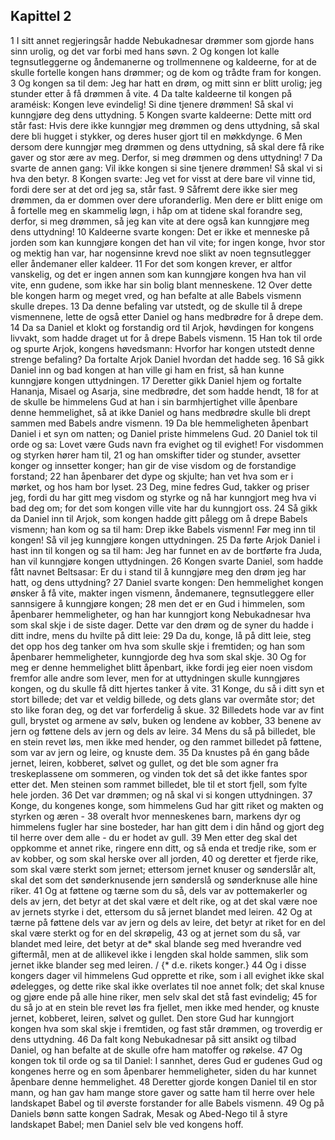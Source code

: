 ## Kapittel 2

1 I sitt annet regjeringsår hadde Nebukadnesar drømmer som gjorde hans sinn urolig, og det var forbi med hans søvn.
2 Og kongen lot kalle tegnsutleggerne og åndemanerne og trollmennene og kaldeerne, for at de skulle fortelle kongen hans drømmer; og de kom og trådte fram for kongen.
3 Og kongen sa til dem: Jeg har hatt en drøm, og mitt sinn er blitt urolig; jeg stunder etter å få drømmen å vite.
4 Da talte kaldeerne til kongen på araméisk: Kongen leve evindelig! Si dine tjenere drømmen! Så skal vi kunngjøre deg dens uttydning.
5 Kongen svarte kaldeerne: Dette mitt ord står fast: Hvis dere ikke kunngjør meg drømmen og dens uttydning, så skal dere bli hugget i stykker, og deres huser gjort til en møkkdynge.
6 Men dersom dere kunngjør meg drømmen og dens uttydning, så skal dere få rike gaver og stor ære av meg. Derfor, si meg drømmen og dens uttydning!
7 Da svarte de annen gang: Vil ikke kongen si sine tjenere drømmen! Så skal vi si hva den betyr.
8 Kongen svarte: Jeg vet for visst at dere bare vil vinne tid, fordi dere ser at det ord jeg sa, står fast.
9 Såfremt dere ikke sier meg drømmen, da er dommen over dere uforanderlig. Men dere er blitt enige om å fortelle meg en skammelig løgn, i håp om at tidene skal forandre seg, derfor, si meg drømmen, så jeg kan vite at dere også kan kunngjøre meg dens uttydning!
10 Kaldeerne svarte kongen: Det er ikke et menneske på jorden som kan kunngjøre kongen det han vil vite; for ingen konge, hvor stor og mektig han var, har nogensinne krevd noe slikt av noen tegnsutlegger eller åndemaner eller kaldeer.
11 For det som kongen krever, er altfor vanskelig, og det er ingen annen som kan kunngjøre kongen hva han vil vite, enn gudene, som ikke har sin bolig blant menneskene.
12 Over dette ble kongen harm og meget vred, og han befalte at alle Babels vismenn skulle drepes.
13 Da denne befaling var utstedt, og de skulle til å drepe vismennene, lette de også etter Daniel og hans medbrødre for å drepe dem.
14 Da sa Daniel et klokt og forstandig ord til Arjok, høvdingen for kongens livvakt, som hadde draget ut for å drepe Babels vismenn.
15 Han tok til orde og spurte Arjok, kongens høvedsmann: Hvorfor har kongen utstedt denne strenge befaling? Da fortalte Arjok Daniel hvordan det hadde seg.
16 Så gikk Daniel inn og bad kongen at han ville gi ham en frist, så han kunne kunngjøre kongen uttydningen.
17 Deretter gikk Daniel hjem og fortalte Hananja, Misael og Asarja, sine medbrødre, det som hadde hendt,
18 for at de skulle be himmelens Gud at han i sin barmhjertighet ville åpenbare denne hemmelighet, så at ikke Daniel og hans medbrødre skulle bli drept sammen med Babels andre vismenn.
19 Da ble hemmeligheten åpenbart Daniel i et syn om natten; og Daniel priste himmelens Gud.
20 Daniel tok til orde og sa: Lovet være Guds navn fra evighet og til evighet! For visdommen og styrken hører ham til,
21 og han omskifter tider og stunder, avsetter konger og innsetter konger; han gir de vise visdom og de forstandige forstand;
22 han åpenbarer det dype og skjulte; han vet hva som er i mørket, og hos ham bor lyset.
23 Deg, mine fedres Gud, takker og priser jeg, fordi du har gitt meg visdom og styrke og nå har kunngjort meg hva vi bad deg om; for det som kongen ville vite har du kunngjort oss.
24 Så gikk da Daniel inn til Arjok, som kongen hadde gitt pålegg om å drepe Babels vismenn; han kom og sa til ham: Drep ikke Babels vismenn! Før meg inn til kongen! Så vil jeg kunngjøre kongen uttydningen.
25 Da førte Arjok Daniel i hast inn til kongen og sa til ham: Jeg har funnet en av de bortførte fra Juda, han vil kunngjøre kongen uttydningen.
26 Kongen svarte Daniel, som hadde fått navnet Beltsasar: Er du i stand til å kunngjøre meg den drøm jeg har hatt, og dens uttydning?
27 Daniel svarte kongen: Den hemmelighet kongen ønsker å få vite, makter ingen vismenn, åndemanere, tegnsutleggere eller sannsigere å kunngjøre kongen;
28 men det er en Gud i himmelen, som åpenbarer hemmeligheter, og han har kunngjort kong Nebukadnesar hva som skal skje i de siste dager. Dette var den drøm og de syner du hadde i ditt indre, mens du hvilte på ditt leie:
29 Da du, konge, lå på ditt leie, steg det opp hos deg tanker om hva som skulle skje i fremtiden; og han som åpenbarer hemmeligheter, kunngjorde deg hva som skal skje.
30 Og for meg er denne hemmelighet blitt åpenbart, ikke fordi jeg eier noen visdom fremfor alle andre som lever, men for at uttydningen skulle kunngjøres kongen, og du skulle få ditt hjertes tanker å vite.
31 Konge, du så i ditt syn et stort billede; det var et veldig billede, og dets glans var overmåte stor; det sto like foran deg, og det var forferdelig å skue.
32 Billedets hode var av fint gull, brystet og armene av sølv, buken og lendene av kobber,
33 benene av jern og føttene dels av jern og dels av leire.
34 Mens du så på billedet, ble en stein revet løs, men ikke med hender, og den rammet billedet på føttene, som var av jern og leire, og knuste dem.
35 Da knustes på én gang både jernet, leiren, kobberet, sølvet og gullet, og det ble som agner fra treskeplassene om sommeren, og vinden tok det så det ikke fantes spor etter det. Men steinen som rammet billedet, ble til et stort fjell, som fylte hele jorden.
36 Det var drømmen; og nå skal vi si kongen uttydningen.
37 Konge, du kongenes konge, som himmelens Gud har gitt riket og makten og styrken og æren -
38 overalt hvor menneskenes barn, markens dyr og himmelens fugler har sine bosteder, har han gitt dem i din hånd og gjort deg til herre over dem alle - du er hodet av gull.
39 Men etter deg skal det oppkomme et annet rike, ringere enn ditt, og så enda et tredje rike, som er av kobber, og som skal herske over all jorden,
40 og deretter et fjerde rike, som skal være sterkt som jernet; ettersom jernet knuser og sønderslår alt, skal det som det sønderknusende jern sønderslå og sønderknuse alle hine riker.
41 Og at føttene og tærne som du så, dels var av pottemakerler og dels av jern, det betyr at det skal være et delt rike, og at det skal være noe av jernets styrke i det, ettersom du så jernet blandet med leiren.
42 Og at tærne på føttene dels var av jern og dels av leire, det betyr at riket for en del skal være sterkt og for en del skrøpelig,
43 og at jernet som du så, var blandet med leire, det betyr at de* skal blande seg med hverandre ved giftermål, men at de allikevel ikke i lengden skal holde sammen, slik som jernet ikke blander seg med leiren. / {* d.e. rikets konger.}
44 Og i disse kongers dager vil himmelens Gud opprette et rike, som i all evighet ikke skal ødelegges, og dette rike skal ikke overlates til noe annet folk; det skal knuse og gjøre ende på alle hine riker, men selv skal det stå fast evindelig;
45 for du så jo at en stein ble revet løs fra fjellet, men ikke med hender, og knuste jernet, kobberet, leiren, sølvet og gullet. Den store Gud har kunngjort kongen hva som skal skje i fremtiden, og fast står drømmen, og troverdig er dens uttydning.
46 Da falt kong Nebukadnesar på sitt ansikt og tilbad Daniel, og han befalte at de skulle ofre ham matoffer og røkelse.
47 Og kongen tok til orde og sa til Daniel: I sannhet, deres Gud er gudenes Gud og kongenes herre og en som åpenbarer hemmeligheter, siden du har kunnet åpenbare denne hemmelighet.
48 Deretter gjorde kongen Daniel til en stor mann, og han gav ham mange store gaver og satte ham til herre over hele landskapet Babel og til øverste forstander for alle Babels vismenn.
49 Og på Daniels bønn satte kongen Sadrak, Mesak og Abed-Nego til å styre landskapet Babel; men Daniel selv ble ved kongens hoff.
